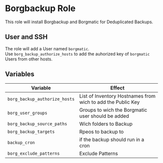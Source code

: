 # Borgbackup Role

This role will install Borgbackup and Borgmatic for Deduplicated Backups.

## User and SSH

The role will add a User named `borgmatic`. \
Use `borg_backup_authorize_hosts` to add the auhorized key of `borgmatic` Users from other hosts.

## Variables

| Variable                      | Effect                                                      |
| ----------------------------- | ----------------------------------------------------------- |
| `borg_backup_authorize_hosts` | List of Inventory Hostnames from wich to add the Public Key |
| `borg_user_groups`            | Groups to wich the Borgmatic user should be added           |
| `borg_backup_source_paths`    | Wich folders to Backup                                      |
| `borg_backup_targets`         | Rpeos to backup to                                          |
| `backup_cron`                 | if the backup should run in a cron                          |
| `borg_exclude_patterns`       | Exclude Patterns                                            |
